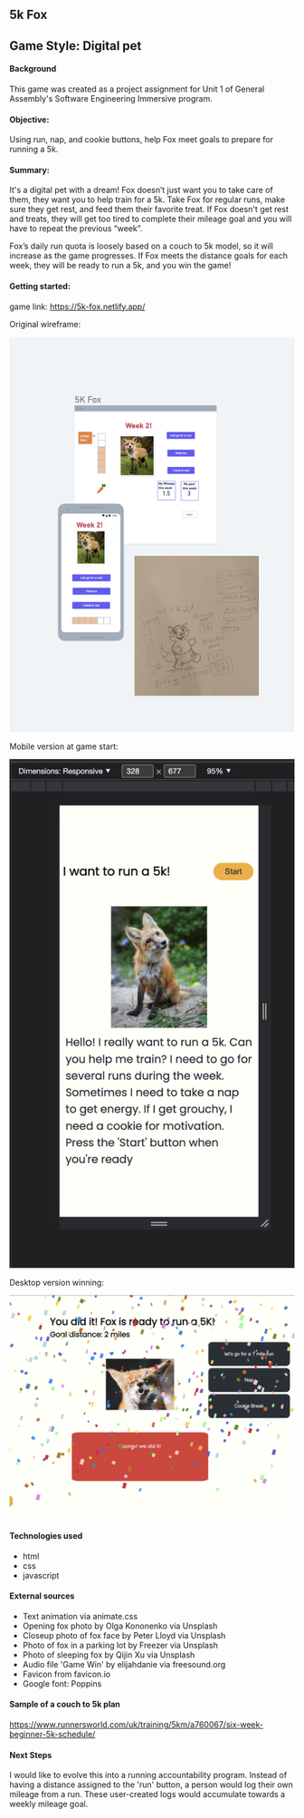## 5k Fox


## Game Style: Digital pet

#### Background
This game was created as a project assignment for Unit 1 of General Assembly's Software Engineering Immersive program.

#### Objective: 
Using run, nap, and cookie buttons, help Fox meet goals to prepare for running a 5k.

#### Summary:

It's a digital pet with a dream! Fox doesn’t just want you to take care of them, they want you to help train for a 5k.  Take Fox for regular runs, make sure they get rest, and feed them their favorite treat.  If Fox doesn't get rest and treats, they will get too tired to complete their mileage goal and you will have to repeat the previous “week”.

Fox’s daily run quota is loosely based on a couch to 5k model, so it will increase as the game progresses. If Fox meets the distance goals for each week, they will be ready to run a 5k, and you win the game!

#### Getting started: 
game link:
https://5k-fox.netlify.app/

Original wireframe:

![sample wireframe](images/sample%20wireframe.png)

Mobile version at game start:

![start of game in mobile](images/mobile%20screenshot.png)

Desktop version winning:

![winning image on desktop](images/desktop-win-screenshot.png)


#### Technologies used

- html 
- css
- javascript



#### External sources

- Text animation via animate.css 
- Opening fox photo by Olga Kononenko via Unsplash 
- Closeup photo of fox face by Peter Lloyd via Unsplash 
- Photo of fox in a parking lot by Freezer via Unsplash
- Photo of sleeping fox by Qijin Xu via Unsplash
- Audio file 'Game Win' by elijahdanie via freesound.org
- Favicon from favicon.io
- Google font: Poppins


#### Sample of a couch to 5k plan
https://www.runnersworld.com/uk/training/5km/a760067/six-week-beginner-5k-schedule/


#### Next Steps
I would like to evolve this into a running accountability program.  Instead of having a distance assigned to the 'run' button, a person would log their own mileage from a run.  These user-created logs would accumulate towards a weekly mileage goal.

